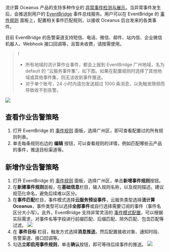 流计算 Oceanus 产品的支持多种作业的 [异常事件检测与展示](https://cloud.tencent.com/document/product/849/64469)。当异常事件发生后，会推送到用户的 [EventBridge](https://cloud.tencent.com/document/product/1359/54353) 事件总线服务。用户可以在 EventBridge 的 [事件规则](https://console.cloud.tencent.com/eb/rule?regionId=1) 面板上，配置相关事件匹配规则，以接收 Oceanus 后台发来的各类事件。

目前 EventBridge 的告警渠道支持短信、电话、微信、邮件、站内信、企业微信机器人、Webhook 接口回调等，且暂未收费，请按需使用。

>!
>- 所有地域的流计算作业事件，都会上报到 EventBridge 广州地域，名为 default 的 “云服务事件集”，如下图。如果在配置规则时选择了其他地域或其他事件集，则无法收到事件推送。
>- 对于单个账号，24 小时内请勿发送超过 1000 条消息，以免触发限频而导致收不到告警。

![](https://qcloudimg.tencent-cloud.cn/raw/3b227ef61ae0256aa90018b483ea9c85.png)

## 查看作业告警策略
1. 打开 EventBridge 的 [事件规则](https://console.cloud.tencent.com/eb/rule?regionId=1) 面板，选择广州区，即可查看配置过的所有规则列表。
2. 单击每条规则右边的 **编辑** 按钮，可以查看规则的详情，例如匹配哪些云产品的事件，推送目标渠道等。

## 新增作业告警策略
1. 打开 EventBridge 的 [事件规则](https://console.cloud.tencent.com/eb/rule?regionId=1) 面板，选择广州区，单击**新增事件规则**按钮。
2. 在**新建事件规则**面板，在**基础信息**栏目，输入规则名称，以及规则描述。建议规范化命名，避免后续难以区分。
3. 在**事件匹配**栏目，事件模式选择**云服务预设事件**，云服务类型选择**流计算 Oceanus**，事件类型可以选择**全部事件**或自行选择需要订阅的事件（事件名区分大小写）。此外，EventBridge 支持非常灵活的 [事件模式配置](https://cloud.tencent.com/document/product/1359/56084)，可以根据实际需求，对事件名等字段进行前缀匹配、后缀匹配、除外匹配、包含匹配等过滤。
![](https://qcloudimg.tencent-cloud.cn/raw/333f11d82edf0377f286a2037defd0cc.png)
4. 在 **事件目标** 栏目，触发方式选择**消息推送**，然后配置接收对象、通知时段、告警渠道、接口回调等。
5. 勾选**立即启用事件规则**，单击**确认**按钮，即可等待后续事件的推送。
![](https://qcloudimg.tencent-cloud.cn/raw/bd27000c47f64e30d9ed10ef933475c4.png)
